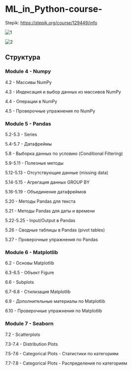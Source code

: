 # ML_in_Python-course-
Stepik: https://stepik.org/course/129449/info

![1](https://sun9-31.userapi.com/impg/8VMNe4ODlp156CN3VWl-YVX3PXQmGRBWENgviQ/1cNGtASAkkw.jpg?size=1893x975&quality=95&sign=379d5fe7362e14367c9ed4bee4f88eae&type=album)

![2](https://sun9-55.userapi.com/impg/OAstuhS4SnpYeir4YqLIdQb9PODI83Mpzdtq2g/9uP1TN-PTsQ.jpg?size=1871x982&quality=95&sign=40be3d53ff630d33603c7e42c9a387ea&type=album)

## Структура

### Module 4 - Numpy

4.2 - Массивы NumPy

4.3 - Индексация и выбор данных из массивов NumPy

4.4 - Операции в NumPy

4.5 - Проверочные упражнения по NumPy

### Module 5 - Pandas

5.2-5.3 - Series

5.4-5.7 - Датафреймы

5.8 - Выборка данных по условию (Conditional Filtering)

5.9-5.11 - Полезные методы 

5.12-5.13 - Отсутствующие данные (missing data)

5.14-5.15 - Агрегация данных GROUP BY

5.16-5.19 - Объединение датафреймов

5.20 - Методы Pandas для текста

5.21 - Методы Pandas для даты и времени

5.22-5.25 - Input/Output в Pandas

5.26 - Сводные таблицы в Pandas (pivot tables)

5.27 - Проверочные упражнения по Pandas

### Module 6 - Matplotlib

6.2 - Основы Matplotlib

6.3-6.5 - Объект Figure

6.6 - Subplots

6.7-6.8 - Стилизация Matplotlib

6.9 - Дополнительные материалы по Matplotlib

6.10 - Проверочные упражнения по Matplotlib

### Module 7 - Seaborn

7.2 - Scatterplots

7.3-7.4 - Distribution Plots

7.5-7.6 - Categorical Plots - Статистики по категориям

7.7-7.8 - Categorical Plots - Распределения по категориям
